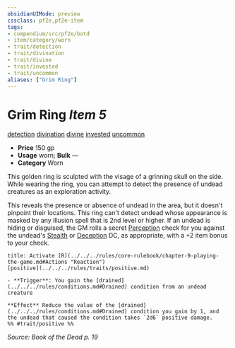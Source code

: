 ```yaml
---
obsidianUIMode: preview
cssclass: pf2e,pf2e-item
tags:
- compendium/src/pf2e/botd
- item/category/worn
- trait/detection
- trait/divination
- trait/divine
- trait/invested
- trait/uncommon
aliases: ["Grim Ring"]
---
```

# Grim Ring *Item 5*  
[detection](../../../rules/traits/detection.md)  [divination](../../../rules/traits/divination.md)  [divine](../../../rules/traits/divine.md)  [invested](../../../rules/traits/invested.md)  [uncommon](../../../rules/traits/uncommon.md)  

- **Price** 150 gp
- **Usage** worn; **Bulk** —
- **Category** Worn

This golden ring is sculpted with the visage of a grinning skull on the side. While wearing the ring, you can attempt to detect the presence of undead creatures as an exploration activity.

This reveals the presence or absence of undead in the area, but it doesn't pinpoint their locations. This ring can't detect undead whose appearance is masked by any illusion spell that is 2nd level or higher. If an undead is hiding or disguised, the GM rolls a secret [Perception](../../skills.md#Perception) check for you against the undead's [Stealth](../../skills.md#Stealth) or [Deception](../../skills.md#Deception) DC, as appropriate, with a +2 item bonus to your check.

```ad-embed-ability
title: Activate [R](../../../rules/core-rulebook/chapter-9-playing-the-game.md#Actions "Reaction")
[positive](../../../rules/traits/positive.md)  

- **Trigger**: You gain the [drained](../../../rules/conditions.md#Drained) condition from an undead creature

**Effect** Reduce the value of the [drained](../../../rules/conditions.md#Drained) condition you gain by 1, and the undead that caused the condition takes `2d6` positive damage.  
%% #trait/positive %%
```

*Source: Book of the Dead p. 19*
